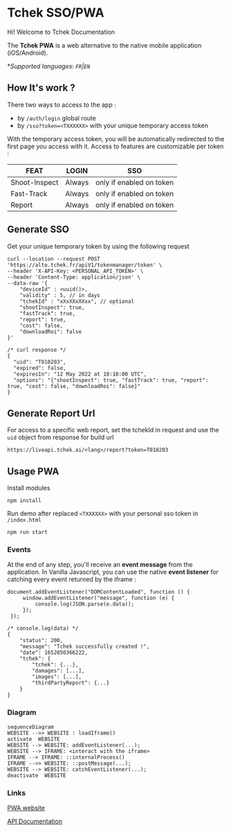 # Tchek SSO/PWA
Hi! Welcome to Tchek Documentation

The **Tchek PWA** is a web alternative to the native mobile application (iOS/Android).

*_Supported languages: `FR`|`EN`_

## How It's work ?
There two ways to access to the app :
- by `/auth/login` global route
- by `/sso?token=<TXXXXXX>` with your unique temporary access token

With the temporary access token, you will be automatically redirected to the first page you access with it.
Access to features are customizable per token :

|FEAT				|LOGIN							|SSO							|
|-------------------|-------------------------------|------------------------------|
|Shoot-Inspect   	|Always							|only if enabled on token		|
|Fast-Track      	|Always							|only if enabled on token		|
|Report          	|Always							|only if enabled on token 		|


## Generate SSO

Get your unique temporary token by using the following request
````
curl --location --request POST 'https://alto.tchek.fr/apiV1/tokenmanager/token' \
--header 'X-API-Key: <PERSONAL_API_TOKEN>' \
--header 'Content-Type: application/json' \
--data-raw '{
    "deviceId" : <uuid()>,
    "validity" : 5, // in days
    "tchekId" : "xXxXXxXXxx", // optional
    "shootInspect": true,
    "fastTrack": true,
    "report": true,
    "cost": false,
    "downloadRoi": false
}'
````
````
/* curl response */
{
  "uid": "T010203",
  "expired": false,
  "expiresIn": "12 May 2022 at 10:10:00 UTC",
  "options": "{"shootInspect": true, "fastTrack": true, "report": true, "cost": false, "downloadRoi": false}"
}
````

## Generate Report Url
For access to a specific web report, set the tchekId in request and use the `uid` object from response for build url
````
https://liveapi.tchek.ai/<lang>/report?token=T010203
````

## Usage PWA

Install modules
````
npm install
````

Run demo after replaced `<TXXXXXX>` with your personal sso token in `/index.html`
````
npm run start
````

### Events
At the end of any step, you'll receive an **event message** from the application.
In Vanilla Javascript, you can use the native **event listener** for catching every event returned by the iframe :
````
document.addEventListener("DOMContentLoaded", function () {
     window.addEventListener("message", function (e) {
         console.log(JSON.parse(e.data));
     });
 });
````
````
/* console.log(data) */
{
    "status": 200,
    "message": "Tchek successfully created !",
    "date": 1652050366222,
    "tchek": {
        "tchek": {...},
        "damages": [...],
        "images": [...],
        "thirdPartyReport": {...}
    }
}
````

### Diagram

```mermaid
sequenceDiagram
WEBSITE -->> WEBSITE : loadIframe()
activate  WEBSITE
WEBSITE --> WEBSITE: addEventListener(...);
WEBSITE --> IFRAME: <interact with the iframe>
IFRAME --> IFRAME: ::internalProcess()
IFRAME -->> WEBSITE: ::postMessage(...);
WEBSITE --> WEBSITE: catchEventListener(...);
deactivate  WEBSITE 
```

### Links
[PWA website](https://pwa.tchek.fr/en/pwa/home)

[API Documentation](https://alto.tchek.fr/api-docs)
